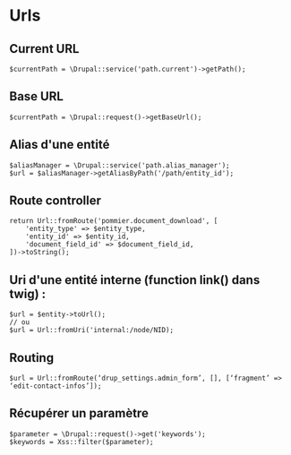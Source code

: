 # Urls

## Current URL

```text
$currentPath = \Drupal::service('path.current')->getPath();
```

## Base URL

```text
$currentPath = \Drupal::request()->getBaseUrl();
```

## Alias d'une entité

```text
$aliasManager = \Drupal::service('path.alias_manager');
$url = $aliasManager->getAliasByPath('/path/entity_id');
```

## Route controller

```text
return Url::fromRoute('pommier.document_download', [
    'entity_type' => $entity_type,
    'entity_id' => $entity_id,
    'document_field_id' => $document_field_id,
])->toString();
```

## Uri d'une entité interne \(function link\(\) dans twig\) :

```text
$url = $entity->toUrl();
// ou
$url = Url::fromUri('internal:/node/NID);
```

## Routing

```text
$url = Url::fromRoute(‘drup_settings.admin_form’, [], [‘fragment’ => ‘edit-contact-infos’]);
```

## Récupérer un paramètre

```text
$parameter = \Drupal::request()->get('keywords');
$keywords = Xss::filter($parameter);
```

